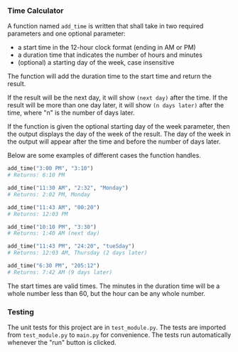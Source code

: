 ### Time Calculator

A function named `add_time` is written that shall take in two required parameters and one optional parameter:
* a start time in the 12-hour clock format (ending in AM or PM) 
* a duration time that indicates the number of hours and minutes
* (optional) a starting day of the week, case insensitive

The function will add the duration time to the start time and return the result.

If the result will be the next day, it will show `(next day)` after the time. If the result will be more than one day later, it will show `(n days later)` after the time, where "n" is the number of days later.

If the function is given the optional starting day of the week parameter, then the output displays the day of the week of the result. The day of the week in the output will appear after the time and before the number of days later.

Below are some examples of different cases the function handles.

```py
add_time("3:00 PM", "3:10")
# Returns: 6:10 PM

add_time("11:30 AM", "2:32", "Monday")
# Returns: 2:02 PM, Monday

add_time("11:43 AM", "00:20")
# Returns: 12:03 PM

add_time("10:10 PM", "3:30")
# Returns: 1:40 AM (next day)

add_time("11:43 PM", "24:20", "tueSday")
# Returns: 12:03 AM, Thursday (2 days later)

add_time("6:30 PM", "205:12")
# Returns: 7:42 AM (9 days later)
```

The start times are valid times. The minutes in the duration time will be a whole number less than 60, but the hour can be any whole number.

### Testing

The unit tests for this project are in `test_module.py`. The tests are imported from `test_module.py` to `main.py` for convenience. The tests run automatically whenever the "run" button is clicked.
